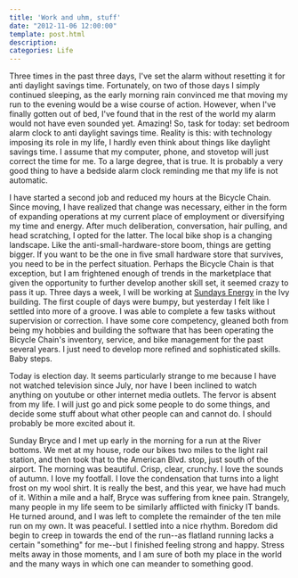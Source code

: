 ```yaml
---
title: 'Work and uhm, stuff'
date: "2012-11-06 12:00:00"
template: post.html
description: 
categories: Life
---
```


Three times in the past three days, I've set the alarm without resetting it for anti daylight savings time. Fortunately, on two of those days I simply continued sleeping, as the early morning rain convinced me that moving my run to the evening would be a wise course of action. However, when I've finally gotten out of bed, I've found that in the rest of the world my alarm would not have even sounded yet. Amazing! So, task for today: set bedroom alarm clock to anti daylight savings time. Reality is this: with technology imposing its role in my life, I hardly even think about things like daylight savings time. I assume that my computer, phone, and stovetop will just correct the time for me. To a large degree, that is true. It is probably a very good thing to have a bedside alarm clock reminding me that my life is not automatic.  
  
I have started a second job and reduced my hours at the Bicycle Chain. Since moving, I have realized that change was necessary, either in the form of expanding operations at my current place of employment or diversifying my time and energy. After much deliberation, conversation, hair pulling, and head scratching, I opted for the latter. The local bike shop is a changing landscape. Like the anti-small-hardware-store boom, things are getting bigger. If you want to be the one in five small hardware store that survives, you need to be in the perfect situation. Perhaps the Bicycle Chain is that exception, but I am frightened enough of trends in the marketplace that given the opportunity to further develop another skill set, it seemed crazy to pass it up. Three days a week, I will be working at <a href="http://www.sundaysenergy.com" target="_blank">Sundays Energy</a> in the Ivy building. The first couple of days were bumpy, but yesterday I felt like I settled into more of a groove. I was able to complete a few tasks without supervision or correction. I have some core competency, gleaned both from being my hobbies and building the software that has been operating the Bicycle Chain's inventory, service, and bike management for the past several years. I just need to develop more refined and sophisticated skills. Baby steps.  
  
Today is election day. It seems particularly strange to me because I have not watched television since July, nor have I been inclined to watch anything on youtube or other internet media outlets. The fervor is absent from my life. I will just go and pick some people to do some things, and decide some stuff about what other people can and cannot do. I should probably be more excited about it.  
  
Sunday Bryce and I met up early in the morning for a run at the River bottoms. We met at my house, rode our bikes two miles to the light rail station, and then took that to the American Blvd. stop, just south of the airport. The morning was beautiful. Crisp, clear, crunchy. I love the sounds of autumn. I love my footfall. I love the condensation that turns into a light frost on my wool shirt. It is really the best, and this year, we have had much of it. Within a mile and a half, Bryce was suffering from knee pain. Strangely, many people in my life seem to be similarly afflicted with finicky IT bands. He turned around, and I was left to complete the remainder of the ten mile run on my own. It was peaceful. I settled into a nice rhythm. Boredom did begin to creep in towards the end of the run--as flatland running lacks a certain "something" for me--but I finished feeling strong and happy. Stress melts away in those moments, and I am sure of both my place in the world and the many ways in which one can meander to something good.